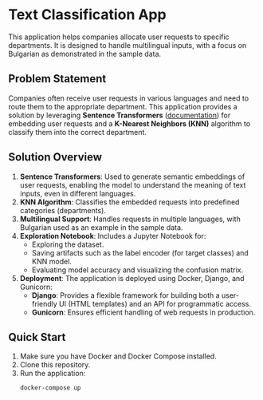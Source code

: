 # Text Classification App

This application helps companies allocate user requests to specific departments. It is designed to handle multilingual inputs, with a focus on Bulgarian as demonstrated in the sample data.

## Problem Statement

Companies often receive user requests in various languages and need to route them to the appropriate department. This application provides a solution by leveraging **Sentence Transformers** ([documentation](https://www.sbert.net/)) for embedding user requests and a **K-Nearest Neighbors (KNN)** algorithm to classify them into the correct department.

## Solution Overview

1. **Sentence Transformers**: Used to generate semantic embeddings of user requests, enabling the model to understand the meaning of text inputs, even in different languages.
2. **KNN Algorithm**: Classifies the embedded requests into predefined categories (departments).
3. **Multilingual Support**: Handles requests in multiple languages, with Bulgarian used as an example in the sample data.
4. **Exploration Notebook**: Includes a Jupyter Notebook for:
   - Exploring the dataset.
   - Saving artifacts such as the label encoder (for target classes) and KNN model.
   - Evaluating model accuracy and visualizing the confusion matrix.
5. **Deployment**: The application is deployed using Docker, Django, and Gunicorn:
   - **Django**: Provides a flexible framework for building both a user-friendly UI (HTML templates) and an API for programmatic access.
   - **Gunicorn**: Ensures efficient handling of web requests in production.

## Quick Start

1. Make sure you have Docker and Docker Compose installed.
2. Clone this repository.
3. Run the application:
   ```sh
   docker-compose up
